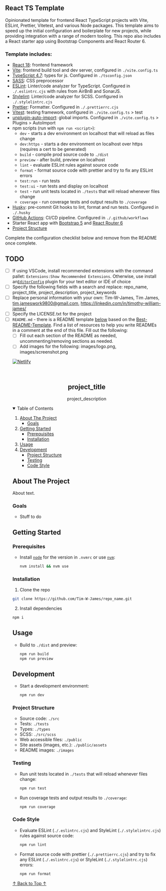 ## React TS Template

Opinionated template for frontend React TypeScript projects with Vite, ESLint,
Prettier, Vitetest, and various Node packages. This template aims to speed up
the initial configuration and boilerplate for new projects, while providing
integration with a range of modern tooling. This repo also includes a React
starter app using Bootstrap Components and React Router 6.

### Template includes:

- [React 18](https://reactjs.org/docs/getting-started.html): frontend framework
- [Vite](https://vitejs.dev/config/): frontend build tool and dev server, configured in `./vite.config.ts`
- [TypeScript 4.7](https://www.typescriptlang.org/docs/handbook/tsconfig-json.html): types for js. Configured in `./tsconfig.json`
- [SASS](https://sass-lang.com/): CSS preprocessor
- [ESLint](https://eslint.org/docs/2.0.0/user-guide/configuring): Linter/code
  analyzer for TypeScript. Configured in `./.eslintrc.cjs` with
  rules from AirBnB and SonarJS.
- [Stylelint](https://stylelint.io/): Linter/code analyzer for SCSS. Configured in `./.stylelintrc.cjs`
- [Prettier](https://prettier.io/docs/en/configuration.html): Formatter. Configured in `./.prettierrc.cjs`
- [Vitest](https://vitest.dev/config/): testing framework, configured in `./vite.config.ts` > test
- [unplugin-auto-import](https://github.com/antfu/unplugin-auto-import#configuration): global imports. Configured in `./vite.config.ts` > Plugins > AutoImport
- npm scripts (run with `npm run <script>`):
  - `dev` - starts a dev environment on localhost that will reload as files change
  - `dev:https` - starts a dev environment on localhost over https (requires a
    cert to be generated)
  - `build` - compile prod source code to `./dist`
  - `preview` - after build, preview on localhost
  - `lint` - evaluate ESLint rules against source code
  - `format` - format source code with prettier and try to fix any ESLint errors
  - `test:run` - run tests
  - `test:ui` - run tests and display on localhost
  - `test` - run unit tests located in `./tests` that will reload whenever files change
  - `coverage` - run coverage tests and output results to `./coverage`
- [Husky](https://github.com/typicode/husky): pre-commit Git hooks to lint, format and run tests. Configured in `./.husky`
- [GitHub Actions](https://docs.github.com/en/actions): CI/CD pipeline. Configured in `./.github/workflows`
- Starter React app with [Bootstrap 5](https://react-bootstrap.github.io/getting-started/introduction/) and [React Router 6](https://reactrouter.com/docs/en/v6/getting-started/overview)
- <a href="#project-structure">Project Structure</a>

Complete the configuration checklist below and remove from the README once complete.

## TODO

- [ ] If using VSCode, install recommended extensions with the command pallet: `Extensions:Show Recommended Extensions`. Otherwise, use install an[`EditorConfig`](https://editorconfig.org/#download) plugin for your text editor or IDE of choice
- [ ] Specify the following fields with a search and replace:
      repo_name, project_title, project_description, project_keywords
- [ ] Replace personal information with your own:
      Tim-W-James, Tim James, tim.jameswork9800@gmail.com, https://linkedin.com/in/timothy-william-james/
- [ ] Specify the LICENSE.txt for the project
- [ ] `README.md` - there is a README template [below](#top) based on the [Best-README-Template](https://github.com/othneildrew/Best-README-Template). Find a list of resources to help you write READMEs in a comment at the end of this file. Fill out the following:
  - [ ] Fill out each section of the README as needed, uncommenting/removing sections as needed.
  - [ ] Add images for the following:
      images/logo.png, images/screenshot.png
  <!-- ! Use ESM where possible
       ! If you need to use CJS, see: https://www.typescriptlang.org/docs/handbook/esm-node.html
- [ ] Set the environment of the project:
  - ES Modules (import, export):
    - Add to `package.json`: `"type": "module"`
    - Add to `tsconfig.json`:
      - `"module": "ES6"`
      - `"moduleResolution" : "node`
      - `"lib": ["ES6", "DOM"]`
    - Add to `.eslintrc.cjs`: `"parserOptions": { "sourceType": "module" }`
  - Node CommonJS (require, exports):
    - Add to `package.json`: `"type": "commonjs"`
    - Add to `tsconfig.json`: `"module": "commonjs"`
    - Add to `.eslintrc.cjs`: `"parserOptions": { "sourceType": "script" }` -->
- [ ] Set the target ES version (ES6 - supported by most browsers, ESNext - latest):
  - `./.eslint.cjs`:
    - `"<target>": true`
    - `"ecmaVersion": <target>`
  - `./tsconfig.json`:
    - `"target": "<target>"`
    - `"module": "<target>"`
    - `"lib": ["<target>", "DOM"]`
  - Append `--target <target>` to the `package.json` build script
- [ ] Add any [global imports](https://github.com/antfu/unplugin-auto-import#configuration) to `vite.config.ts` > Plugins > AutoImport
- [ ] Do you want to commit package-lock? If not, add it to the `./.gitignore` and change the GitHub Action step "install dependencies" from `npm ci` to `npm i`. Also consider using [`yarn`](https://classic.yarnpkg.com/lang/en/docs/install/#debian-stable)
- [ ] Specify node version in the `.nvmrc`
- [ ] Specify formatting and editor configuration in `./.editorconfig`. Use the `./.prettierrc.cjs` for js specific rules that are not defined in `./.editorconfig`.
- [ ] Run: `npm i` (or `yarn` if using [`yarn`](https://classic.yarnpkg.com/lang/en/docs/install/#debian-stable))
- [ ] Setup Git hooks (Husky): `npm run prepare`
- [ ] Add continuous deployment workflow to `./.github/workflows`
- [ ] Finally, remove/modify the sample code:
  - `./src/*`
  - `./tests/*`
  - `./public/assets/*`
  - `./index.html`
  - And any dependencies you don't need such as `react-router-dom`,
    `react-bootstrap` or `react-icons`

↑ Remove everything above once setup is complete. ↑

<!-- ! If you can read this comment, please preview this file with a markdown renderer -->

<!--
*** README forked from the Best-README-Template: https://github.com/othneildrew/Best-README-Template
*** Forked by Tim James: https://github.com/Tim-W-James/README-Template
***
*** See the TODO lists for project setup.
*** Find a list of resources for writing markdown, etc. at the end of this file.
-->

<!-- PROJECT SHIELDS -->
<!-- [![CI][ci-shield]][ci-url] -->
<!-- [![Release][release-shield]][release-url] -->
<!-- [![Last Commit][last-commit-shield]][last-commit-url] -->
<!-- [![Contributors][contributors-shield]][contributors-url] -->
<!-- [![Forks][forks-shield]][forks-url] -->
<!-- [![Stargazers][stars-shield]][stars-url] -->
<!-- [![Issues][issues-shield]][issues-url] -->
<!-- [![MIT License][license-shield]][license-url] -->
<!-- [![LinkedIn][linkedin-shield]][linkedin-url] -->
[![Netlify][netlify-shield]][netlify-url]

<!-- PROJECT LOGO -->
<br />
<p align="center">
  <a href="https://github.com/Tim-W-James/repo_name">
    <!-- <img src="images/logo.png" alt="Logo" width="80" height="80"> -->
  </a>

  <h2 align="center" id="top">project_title</h2>

  <p align="center">
    project_description
    <br />
<!--     <a href="https://github.com/Tim-W-James/repo_name"><strong>Explore the docs »</strong></a>
    <br />
    <br /> -->
<!--     <a href="https://github.com/Tim-W-James/repo_name">View Demo</a> -->
<!--     ·
    <a href="https://github.com/Tim-W-James/repo_name/issues">Report Bug</a> -->
<!--     ·
    <a href="https://github.com/Tim-W-James/repo_name/issues">Request Feature</a> -->
  </p>
</p>

<!-- TABLE OF CONTENTS -->
<details open="open">
  <summary>Table of Contents</summary>
  <ol>
    <li>
      <a href="#about-the-project">About The Project</a>
      <ul>
        <li><a href="#goals">Goals</a></li>
        <!-- <li><a href="#roadmap">Goals</a></li> -->
        <!-- <li><a href="#features">Features</a></li> -->
        <!-- <li><a href="#built-with">Built With</a></li> -->
      </ul>
    </li>
    <li>
      <a href="#getting-started">Getting Started</a>
      <ul>
        <li><a href="#prerequisites">Prerequisites</a></li>
        <li><a href="#installation">Installation</a></li>
      </ul>
    </li>
    <li>
        <a href="#usage">Usage</a>
        <ul>
          <!-- <li><a href="#example-usecases">Example Usecases</a></li> -->
        </ul>
    </li>
    <li>
        <a href="#development">Development</a>
        <ul>
          <li><a href="#project-structure">Project Structure</a></li>
          <li><a href="#testing">Testing</a></li>
          <li><a href="#code-style">Code Style</a></li>
        </ul>
    </li>
    <!-- <li><a href="#contributing">Contributing</a></li> -->
    <!-- <li><a href="#license">License</a></li> -->
    <!-- <li><a href="#contact">Contact</a></li> -->
    <!-- <li><a href="#acknowledgements">Acknowledgements</a></li> -->
  </ol>
</details>

<!-- ABOUT THE PROJECT -->

## About The Project

<!-- [![repo_name Screen Shot][product-screenshot]](https://example.com) -->

About text.

### Goals

- Stuff to do

<!-- ### Roadmap

See the [open issues](https://github.com/Tim-W-James/repo_name/issues) for a list of proposed features (and known issues). -->

<!-- ### Features

* -->

<!-- ### Built With

* []() -->

<!-- GETTING STARTED -->

## Getting Started

### Prerequisites

- Install [`node`](https://nodejs.org/en/) for the version in `.nvmrc` or use [`nvm`](https://github.com/nvm-sh/nvm):

  ```sh
  nvm install && nvm use
  ```

### Installation

1. Clone the repo

```sh
git clone https://github.com/Tim-W-James/repo_name.git
```

2. Install dependencies

```sh
npm i
```

<!-- USAGE -->

## Usage

- Build to `./dist` and preview:

  ```sh
  npm run build
  npm run preview
  ```

<!-- ### Example Usecases

Use this space to show useful examples of how a project can be used. Additional screenshots, code examples and demos work well in this space. You may also link to more resources.

_For more examples, please refer to the [Documentation](https://example.com)_ -->

<!-- DEVELOPMENT -->

## Development

- Start a development environment:

  ```sh
  npm run dev
  ```

### Project Structure

- Source code: `./src`
- Tests: `./tests`
- Types: `./types`
- SCSS: `./src/scss`
- Web accessible files: `./public`
- Site assets (images, etc.): `./public/assets`
- README images: `./images`

### Testing

- Run unit tests located in `./tests` that will reload whenever files change:

  ```sh
  npm run test
  ```

- Run coverage tests and output results to `./coverage`:

  ```sh
  npm run coverage
  ```

### Code Style

- Evaluate ESLint (`./.eslintrc.cjs`) and StyleLint (`./.stylelintrc.cjs`) rules against source code:

  ```sh
  npm run lint
  ```

- Format source code with prettier (`./.prettierrc.cjs`) and try to fix any
  ESLint (`./.eslintrc.cjs`) or StyleLint (`./.stylelintrc.cjs`) errors:

  ```sh
  npm run format
  ```

<!-- CONTRIBUTING -->
<!-- ## Contributing

Contributions are what make the open source community such an amazing place to learn, inspire, and create. Any contributions you make are **greatly appreciated**.

1. Fork the Project
2. Create your Feature Branch (`git checkout -b feature/AmazingFeature`)
3. Commit your Changes (`git commit -m 'Add some AmazingFeature'`)
4. Push to the Branch (`git push origin feature/AmazingFeature`)
5. Open a Pull Request -->

<!-- LICENSE -->
<!-- ## License

Distributed under the MIT License. See `LICENSE` for more information. -->

<!-- CONTACT -->
<!-- ## Contact

Email: [tim.jameswork9800@gmail.com](mailto:tim.jameswork9800@gmail.com "tim.jameswork9800@gmail.com")

Project Link: [https://github.com/Tim-W-James/repo_name](https://github.com/Tim-W-James/repo_name) -->

<!-- ACKNOWLEDGEMENTS -->
<!-- ## Acknowledgements

* []()
* []()
* []() -->

<a href="#top">↑ Back to Top ↑</a>

<!-- MARKDOWN LINKS & IMAGES -->
<!-- https://www.markdownguide.org/basic-syntax/#reference-style-links -->
<!-- Shields: https://shields.io -->
<!-- Icons: https://github.com/simple-icons/simple-icons/blob/develop/slugs.md -->

[netlify-shield]: https://img.shields.io/netlify/12de8af7-3635-4547-9d57-1d93e0bf8db1?logo=netlify&style=for-the-badge
[netlify-url]: https://tim-w-james.netlify.app/
[ci-shield]: https://img.shields.io/github/workflow/status/Tim-W-James/repo_name/CI?style=for-the-badge&logo=githubactions&logoColor=white
[ci-url]: https://github.com/Tim-W-James/repo_name/actions
[release-shield]: https://img.shields.io/github/v/release/Tim-W-James/repo_name.svg?include_prereleases&style=for-the-badge
[release-url]: https://github.com/Tim-W-James/repo_name/releases
[last-commit-shield]: https://img.shields.io/github/last-commit/Tim-W-James/repo_name.svg?style=for-the-badge&logo=git&logoColor=white
[last-commit-url]: https://github.com/Tim-W-James/repo_name/commits/main
[contributors-shield]: https://img.shields.io/github/contributors/Tim-W-James/repo_name.svg?style=for-the-badge&logo=github&logoColor=white
[contributors-url]: https://github.com/Tim-W-James/repo_name/graphs/contributors
[forks-shield]: https://img.shields.io/github/forks/Tim-W-James/repo_name.svg?style=for-the-badge
[forks-url]: https://github.com/Tim-W-James/repo_name/network/members
[stars-shield]: https://img.shields.io/github/stars/Tim-W-James/repo_name.svg?style=for-the-badge
[stars-url]: https://github.com/Tim-W-James/repo_name/stargazers
[issues-shield]: https://img.shields.io/github/issues/Tim-W-James/repo_name.svg?style=for-the-badge
[issues-url]: https://github.com/Tim-W-James/repo_name/issues
[license-shield]: https://img.shields.io/github/license/Tim-W-James/repo_name.svg?style=for-the-badge
[license-url]: https://github.com/Tim-W-James/repo_name/blob/main/LICENSE.txt
[linkedin-shield]: https://img.shields.io/badge/-LinkedIn-black.svg?style=for-the-badge&logo=linkedin&colorB=555
[linkedin-url]: https://linkedin.com/in/timothy-william-james/
[product-screenshot]: images/screenshot.png

<!-- USEFUL LINKS FOR MARKDOWN
* https://github.com/Tim-W-James/blog/blob/master/Markdow-Cheatsheet.md
* https://www.markdownguide.org/basic-syntax
* https://www.webpagefx.com/tools/emoji-cheat-sheet
* https://shields.io
* https://github.com/simple-icons/simple-icons/blob/develop/slugs.md
* https://choosealicense.com
* https://pages.github.com
* https://daneden.github.io/animate.css
* https://connoratherton.com/loaders
* https://kenwheeler.github.io/slick
* https://github.com/cferdinandi/smooth-scroll
* http://leafo.net/sticky-kit
* http://jvectormap.com
* https://fontawesome.com -->
